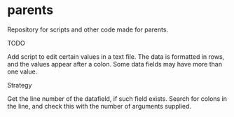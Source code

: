 # parents
Repository for scripts and other code made for parents.

TODO

Add script to edit certain values in a text file. The data is formatted in
rows, and the values appear after a colon. Some data fields may have more than
one value.

  Strategy
  
  Get the line number of the datafield, if such field exists. Search for colons
  in the line, and check this with the number of arguments supplied. 
